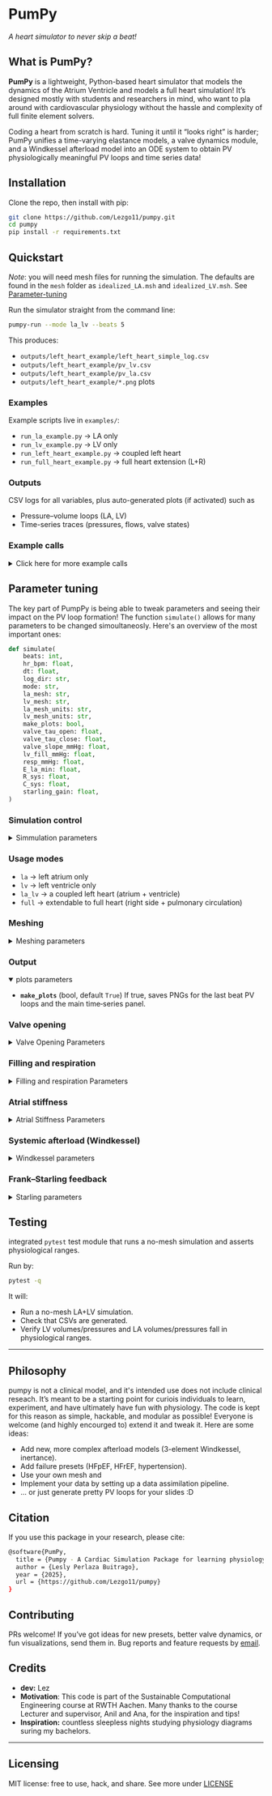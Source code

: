 # PumPy

*A heart simulator to never skip a beat!*

## What is PumPy?

**PumPy** is a lightweight, Python-based heart simulator that models the dynamics of the Atrium Ventricle and models a full heart simulation! It’s designed mostly with students and researchers in mind, who want to pla around with cardiovascular physiology without the hassle and complexity of full finite element solvers.

Coding a heart from scratch is hard. Tuning it until it “looks right” is harder; PumPy unifies a time-varying elastance models, a valve dynamics module, and a Windkessel afterload model into an ODE system to obtain PV physiologically meaningful PV loops and time series data!

## Installation

Clone the repo, then install with pip:

```bash
git clone https://github.com/Lezgo11/pumpy.git
cd pumpy
pip install -r requirements.txt
```

## Quickstart

*Note*: you will need mesh files for running the simulation. The defaults are found in the `mesh` folder as `idealized_LA.msh` and `idealized_LV.msh`. See [Parameter-tuning](#parameter-tuning)

Run the simulator straight from the command line:

```bash
pumpy-run --mode la_lv --beats 5
```

This produces:

* `outputs/left_heart_example/left_heart_simple_log.csv`
* `outputs/left_heart_example/pv_lv.csv`
* `outputs/left_heart_example/pv_la.csv`
* `outputs/left_heart_example/*.png` plots

### Examples

Example scripts live in `examples/`:

* `run_la_example.py` → LA only
* `run_lv_example.py` → LV only
* `run_left_heart_example.py` → coupled left heart
* `run_full_heart_example.py` → full heart extension (L+R)

### Outputs

CSV logs for all variables, plus auto-generated plots (if activated) such as

* Pressure–volume loops (LA, LV)
* Time-series traces (pressures, flows, valve states)

### Example calls

<details>
  <summary>Click here for more example calls</summary>

##### 1. Run a steady, coupled left heart with plots:

```bash
pumpy-run --mode la_lv --beats 6 --hr 60 \
  --la-mesh "" --lv-mesh "" \
  --E-la-min 0.20 --resp-mmHg 2.0
```

##### 2. Higher afterload (hypertensive feel) and stiffer arteries:

```bash
pumpy-run --mode la_lv --beats 6 \
  --la-mesh "" --lv-mesh "" \
  --E-la-min 0.18 --resp-mmHg 1.0
# Tip: in code or CLI, set R_sys≈2.2e8 and C_sys≈0.9e-8
```

##### 3. Use meshes in millimetres:

```bash
pumpy-run --mode la \
  --la-mesh mesh/your_mesh.msh
  --la-mesh-units mm
```

</details>

## Parameter tuning

The key part of PumpPy is being able to tweak parameters and seeing their impact on the PV loop formation! The function `simulate()` allows for many parameters to be changed simoultaneosly. Here's an overview of the most important ones:

```python
def simulate(
    beats: int,
    hr_bpm: float,
    dt: float,
    log_dir: str,
    mode: str,
    la_mesh: str,
    lv_mesh: str,
    la_mesh_units: str,
    lv_mesh_units: str,
    make_plots: bool,
    valve_tau_open: float,
    valve_tau_close: float,
    valve_slope_mmHg: float,
    lv_fill_mmHg: float,
    resp_mmHg: float,
    E_la_min: float,
    R_sys: float,
    C_sys: float,
    starling_gain: float,
)
```

### Simulation control

<details>
<summary>Simmulation parameters</summary>

* **`beats`** (int, default `3`)
How many cardiac cycles to simulate.

* **`hr_bpm`** (float, default `65.0`)
Heart rate in beats per minute. Period `T = 60 / hr_bpm`.

* **`dt`** (float, default `1e-3`)
Time step in seconds. Smaller → more accurate and smoother valve dynamics, but slower. Values between `5e-4` and `2e-3` work well.

* **`log_dir`** (str, default `"outputs"`)
Directory where CSVs and PNGs are written. Created automatically if missing.

* **`mode`** (str, default `"la_lv"`)
Choose the subsystem you want:

  * `la` — Left atrium only (standalone).
  * `lv` — Left ventricle only (+ aortic afterload); LA is replaced by a fixed filling pressure `lv_fill_mmHg`.
  * `la_lv` — Coupled left heart: LA ↔ LV with logical mitral/aortic valves and aortic afterload.
  * `full` — Full heart (L+R): RA ↔ RV ↔ pulmonary ↔ LA ↔ LV ↔ systemic. Lightweight right side.

</details>



### Usage modes

* `la` → left atrium only
* `lv` → left ventricle only
* `la_lv` → a coupled left heart (atrium + ventricle)
* `full` → extendable to full heart (right side + pulmonary circulation)

### Meshing
<details >
  <summary>Meshing parameters </summary>

* **`la_mesh`**, **`lv_mesh`** (str, defaults point to `mesh/idealized_*.msh`)

  * **Use your own simulation mesh**:  

    ```bash
    pumpy-run --mode la_lv --la-mesh "your_A_mesh.msh" --lv-mesh ""your_V_mesh.msh""
    ```

  * **`la_mesh_units`**, **`lv_mesh_units`** (str, default `"auto"`)
      Units for mesh coordinates: `"mm"`, `"cm"`, `"m"`, or `"auto"`.
      Most cardiac meshes are in **mm**.

      ```bash
      --la-mesh-units mm --lv-mesh-units mm
      ```

</details>



### Output

<details open>
  <summary>plots parameters </summary>
  
* **`make_plots`** (bool, default `True`)
If true, saves PNGs for the last beat PV loops and the main time‑series panel.

</details> 


### Valve opening

<details>
  <summary> Valve Opening Parameters</summary>

* **`valve_tau_open`** (s, default `0.02`)
Time constant for *toward‑open* transitions of valve opening fraction `s∈[0,1]`.

* **`valve_tau_close`** (s, default `0.05`)
Time constant for *toward‑closed* transitions.

* **`valve_slope_mmHg`** (mmHg, default `1.0`)
Steepness of the sigmoid that maps pressure difference (ΔP) to the target opening.

</details>

### Filling and respiration

<details>
  <summary>Filling and respiration Parameters</summary>

* **`lv_fill_mmHg`** (mmHg, default `12.0`)
Only used in `mode="lv"`. Acts as the left atrial surrogate pressure supplying the LV.

* **`resp_mmHg`** (mmHg, default `2.0`)
Amplitude of a slow sinusoidal modulation (≈0.25 Hz) applied to pulmonary venous pressure.

</details> 

### Atrial stiffness

<details>

  <summary>Atrial Stiffness Parameters</summary>

* **`E_la_min`** (mmHg/mL, default `0.08`)

  ```bash
  pumpy-run --mode la_lv --E-la-min 0.2 --E-la-max 0.6
  ```

  Minimum LA elastance (baseline compliance). Adjusts LA stiffness, directly changing LA loop width and pressure.

  Typical band: `0.06–0.30` mmHg/mL. Pair with `E_la_max` if you expose it; here we scale the LA activation around this minimum.

</details>

### Systemic afterload (Windkessel)

<details>
  <summary>Windkessel parameters</summary>

* **`R_sys`** (Pa·s/m³, default `1.5e8`)
Systemic resistance. Sets mean arterial pressure for a given cardiac output.
Rule of thumb: $R \approx (\text{MAP}-\text{Pv}) / \text{CO}$. Raising `R_sys` increases MAP (for the same heart).

* **`C_sys`** (m³/Pa, default `1.3e-8`)
Systemic compliance. Sets pulse pressure width.
Rule of thumb: $C \approx \text{SV} / \text{PP}$. Lower `C_sys` → stiffer arteries → wider pulse pressure.

Defaults are chosen so a healthy LV lands near \~120/80 mmHg with SV ≈ 60–80 mL after a few beats.

</details>

### Frank–Starling feedback

<details>
  <summary>Starling parameters</summary>

* **`starling_gain`** (dimensionless, default `0.3`)
Scales LV contractility based on how full the ventricle is relative to a reference EDV.

* `0.0` → off (contractility fixed).
* `0.1–0.4` → gentle physiological preload sensitivity.
* > `0.5` can destabilize if afterload/filling are extreme.

</details>


## Testing

integrated `pytest` test module that runs a no-mesh simulation and asserts physiological ranges.

Run by:

```bash
pytest -q
```

It will:

* Run a no-mesh LA+LV simulation.
* Check that CSVs are generated.
* Verify LV volumes/pressures and LA volumes/pressures fall in physiological ranges.

---

## Philosophy

pumpy is not a clinical model, and it's intended use does not include clinical reseach. It’s meant to be a starting point for curiois individuals to learn, experiment, and have ultimately have fun with physiology. The code is kept for this reason as simple, hackable, and modular as possible! Everyone is welcome (and highly encourged to) extend it and tweak it. Here are some ideas:

* Add new, more complex afterload models (3-element Windkessel, inertance).
* Add failure presets (HFpEF, HFrEF, hypertension).
* Use your own mesh and
* Implement your data by setting up a data assimilation pipeline.
* ... or just generate pretty PV loops for your slides :D

## Citation

If you use this package in your research, please cite:

```bash
@software{PumPy,
  title = {Pumpy - A Cardiac Simulation Package for learning physiology},
  author = {Lesly Perlaza Buitrago},
  year = {2025},
  url = {https://github.com/Lezgo11/pumpy}
}
```

## Contributing

PRs welcome! If you’ve got ideas for new presets, better valve dynamics, or fun visualizations, send them in.
Bug reports and feature requests by [email](leslyperlaza@gmail.com).

## Credits

* **dev:** Lez
* **Motivation**: This code is part of the Sustainable Computational Engineering course at RWTH Aachen. Many thanks to the course Lecturer and supervisor, Anil and Ana, for the inspiration and tips!
* **Inspiration:** countless sleepless nights studying physiology diagrams suring my bachelors.

---

## Licensing

MIT license: free to use, hack, and share. See more under [LICENSE](LICENSE)
